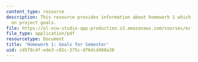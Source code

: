 ```yaml
---
content_type: resource
description: This resource provides information about homework 1 which contains questions
  on project goals.
file: https://ol-ocw-studio-app-production.s3.amazonaws.com/courses/ec-s06-prototypes-to-products-fall-2005/cd5f8c4fede3c01c375cd76dcd488a38_MITEC_S06F05_hw1.pdf
file_type: application/pdf
resourcetype: Document
title: 'Homework 1: Goals for Semester'
uid: cd5f8c4f-ede3-c01c-375c-d76dcd488a38
---
```

